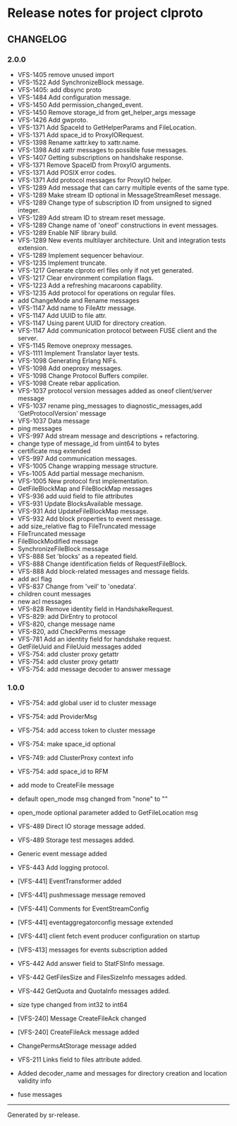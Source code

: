 # Release notes for project clproto


CHANGELOG
---------

### 2.0.0


* VFS-1405 remove unused import
* VFS-1522 Add SynchronizeBlock message.
* VFS-1405: add dbsync proto
* VFS-1484 Add configuration message.
* VFS-1450 Add permission_changed_event.
* VFS-1450 Remove storage_id from get_helper_args message
* VFS-1426 Add gwproto.
* VFS-1371 Add SpaceId to GetHelperParams and FileLocation.
* VFS-1371 Add space_id to ProxyIORequest.
* VFS-1398 Rename xattr.key to xattr.name.
* VFS-1398 Add xattr messages to possible fuse messages.
* VFS-1407 Getting subscriptions on handshake response.
* VFS-1371 Remove SpaceID from ProxyIO arguments.
* VFS-1371 Add POSIX error codes.
* VFS-1371 Add protocol messages for ProxyIO helper.
* VFS-1289 Add message that can carry multiple events of the same type.
* VFS-1289 Make stream ID optional in MessageStreamReset message.
* VFS-1289 Change type of subscription ID from unsigned to signed integer.
* VFS-1289 Add stream ID to stream reset message.
* VFS-1289 Change name of 'oneof' constructions in event messages.
* VFS-1289 Enable NIF library build.
* VFS-1289 New events multilayer architecture. Unit and integration tests extension.
* VFS-1289 Implement sequencer behaviour.
* VFS-1235 Implement truncate.
* VFS-1217 Generate clproto erl files only if not yet generated.
* VFS-1217 Clear environment compilation flags.
* VFS-1223 Add a refreshing macaroons capability.
* VFS-1235 Add protocol for operations on regular files.
* add ChangeMode and Rename messages
* VFS-1147 Add name to FileAttr message.
* VFS-1147 Add UUID to file attr.
* VFS-1147 Using parent UUID for directory creation.
* VFS-1147 Add communication protocol between FUSE client and the server.
* VFS-1145 Remove oneproxy messages.
* VFS-1111 Implement Translator layer tests.
* VFS-1098 Generating Erlang NIFs.
* VFS-1098 Add oneproxy messages.
* VFS-1098 Change Protocol Buffers compiler.
* VFS-1098 Create rebar application.
* VFS-1037 protocol version messages added as oneof client/server message
* VFS-1037 rename ping_messages to diagnostic_messages,add 'GetProtocolVersion' message
* VFS-1037 Data message
* ping messages
* VFS-997 Add stream message and descriptions + refactoring.
* change type of message_id from uint64 to bytes
* certificate msg extended
* VFS-997 Add communication messages.
* VFS-1005 Change wrapping message structure.
* VFs-1005 Add partial message mechanism.
* VFS-1005 New protocol first implementation.
* GetFileBlockMap and FileBlockMap messages
* VFS-936 add uuid field to file attributes
* VFS-931 Update BlocksAvailable message.
* VFS-931 Add UpdateFileBlockMap message.
* VFS-932 Add block properties to event message.
* add size_relative flag to FileTruncated message
* FileTruncated message
* FileBlockModified message
* SynchronizeFileBlock message
* VFS-888 Set 'blocks' as a repeated field.
* VFS-888 Change identification fields of RequestFileBlock.
* VFS-888 Add block-related messages and message fields.
* add acl flag
* VFS-837 Change from 'veil' to 'onedata'.
* children count messages
* new acl messages
* VFS-828 Remove identity field in HandshakeRequest.
* VFS-829: add DirEntry to protocol
* VFS-820, change message name
* VFS-820, add CheckPerms message
* VFS-781 Add an identity field for handshake request.
* GetFileUuid and FileUuid messages added
* VFS-754: add cluster proxy getattr
* VFS-754: add cluster proxy getattr
* VFS-754: add message decoder to answer message


### 1.0.0


* VFS-754: add global user id to cluster message
* VFS-754: add ProviderMsg
* VFS-754: add access token to cluster message
* VFS-754: make space_id optional
* VFS-749: add ClusterProxy context info
* VFS-754: add space_id to RFM
* add mode to CreateFile message
* default open_mode msg changed from "none" to ""
* open_mode optional parameter added to GetFileLocation msg
* VFS-489 Direct IO storage message added.
* VFS-489 Storage test messages added.
* Generic event message added
* VFS-443 Add logging protocol.
* [VFS-441] EventTransformer added
* [VFS-441] pushmessage message removed
* [VFS-441] Comments for EventStreamConfig
* [VFS-441] eventaggregatorconfig message extended
* [VFS-441] client fetch event producer configuration on startup
* [VFS-413] messages for events subscription added
* VFS-442 Add answer field to StatFSInfo message.
* VFS-442 GetFilesSize and FilesSizeInfo messages added.
* VFS-442 GetQuota and QuotaInfo messages added.
* size type changed from int32 to int64
* [VFS-240] Message CreateFileAck changed
* [VFS-240] CreateFileAck message added
* ChangePermsAtStorage message added
* VFS-211 Links field to files attribute added.

* Added decoder_name and messages for directory creation and location validity info
* fuse messages


________

Generated by sr-release. 
